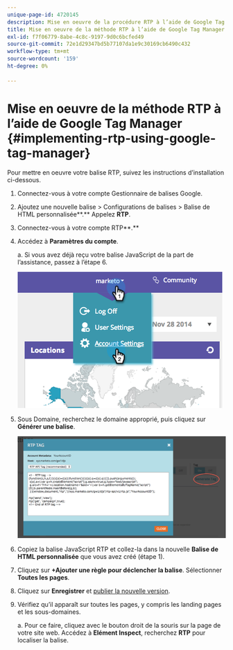 ```yaml
---
unique-page-id: 4720145
description: Mise en oeuvre de la procédure RTP à l’aide de Google Tag Manager - Documents Marketo - Documentation du produit
title: Mise en oeuvre de la méthode RTP à l’aide de Google Tag Manager
exl-id: f7f06779-8abe-4c8c-9197-9d0c6bcfed49
source-git-commit: 72e1d29347bd5b77107da1e9c30169cb6490c432
workflow-type: tm+mt
source-wordcount: '159'
ht-degree: 0%

---
```


# Mise en oeuvre de la méthode RTP à l’aide de Google Tag Manager {#implementing-rtp-using-google-tag-manager}

Pour mettre en oeuvre votre balise RTP, suivez les instructions d’installation ci-dessous.

1. Connectez-vous à votre compte Gestionnaire de balises Google.

1. Ajoutez une nouvelle balise > Configurations de balises > Balise de HTML personnalisée**.** Appelez **RTP**.

1. Connectez-vous à votre compte RTP**.**

1. Accédez à **Paramètres du compte**.

   a. Si vous avez déjà reçu votre balise JavaScript de la part de l’assistance, passez à l’étape 6.

   ![](assets/image2014-11-30-15-3a19-3a21.png)

1. Sous Domaine, recherchez le domaine approprié, puis cliquez sur **Générer une balise**.

   ![](assets/image2014-11-30-15-3a20-3a17.png)

1. Copiez la balise JavaScript RTP et collez-la dans la nouvelle **Balise de HTML personnalisée** que vous avez créé (étape 1).

1. Cliquez sur **+Ajouter une règle pour déclencher la balise**. Sélectionner **Toutes les pages**.

1. Cliquez sur **Enregistrer** et [publier la nouvelle version](https://support.google.com/tagmanager/answer/2699097?hl=en).

1. Vérifiez qu’il apparaît sur toutes les pages, y compris les landing pages et les sous-domaines.

   a. Pour ce faire, cliquez avec le bouton droit de la souris sur la page de votre site web. Accédez à **Elément Inspect**, recherchez **RTP** pour localiser la balise.
